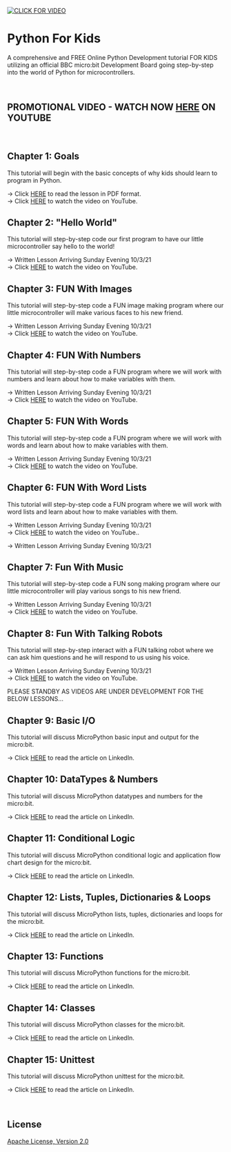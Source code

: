 [![CLICK FOR VIDEO](https://raw.githubusercontent.com/mytechnotalent/Python-For-Kids/master/Python%20For%20Kids.jpg)](https://www.youtube.com/watch?v=b4V13Lvk_jM)

# Python For Kids
A comprehensive and FREE Online Python Development tutorial FOR KIDS utilizing an official BBC micro:bit Development Board going step-by-step into the world of Python for microcontrollers.

<br> 

## PROMOTIONAL VIDEO - WATCH NOW [HERE](https://www.youtube.com/watch?v=b4V13Lvk_jM) ON YOUTUBE

<br>

## Chapter 1: Goals
This tutorial will begin with the basic concepts of why kids should learn to program in Python.

-> Click [HERE](https://github.com/mytechnotalent/Python-For-Kids/blob/main/Python_For_Kids_1r2.pdf) to read the lesson in PDF format. <br>
-> Click [HERE](https://youtu.be/eAkOAuHkroI) to watch the video on YouTube.

## Chapter 2: "Hello World"
This tutorial will step-by-step code our first program to have our little microcontroller say hello to the world!

-> Written Lesson Arriving Sunday Evening 10/3/21 <br>
-> Click [HERE](https://youtu.be/QnlBMgSZUzU) to watch the video on YouTube.

## Chapter 3: FUN With Images
This tutorial will step-by-step code a FUN image making program where our little microcontroller will make various faces to his new friend.

-> Written Lesson Arriving Sunday Evening 10/3/21 <br>
-> Click [HERE](https://youtu.be/L6-R7LRj5ik) to watch the video on YouTube.

## Chapter 4: FUN With Numbers
This tutorial will step-by-step code a FUN program where we will work with numbers and learn about how to make variables with them. 

-> Written Lesson Arriving Sunday Evening 10/3/21 <br>
-> Click [HERE](https://youtu.be/uSRpjvSyhC8) to watch the video on YouTube.

## Chapter 5: FUN With Words
This tutorial will step-by-step code a FUN program where we will work with words and learn about how to make variables with them. 

-> Written Lesson Arriving Sunday Evening 10/3/21 <br>
-> Click [HERE](https://youtu.be/cMrzeprc3j4) to watch the video on YouTube.

## Chapter 6: FUN With Word Lists
This tutorial will step-by-step code a FUN program where we will work with word lists and learn about how to make variables with them. 

-> Written Lesson Arriving Sunday Evening 10/3/21 <br>
-> Click [HERE](https://youtu.be/2cYZt0imQBk) to watch the video on YouTube..

-> Written Lesson Arriving Sunday Evening 10/3/21 <br>
## Chapter 7: Fun With Music
This tutorial will step-by-step code a FUN song making program where our little microcontroller will play various songs to his new friend. 

-> Written Lesson Arriving Sunday Evening 10/3/21 <br>
-> Click [HERE](https://youtu.be/JMXXGRnR7fo) to watch the video on YouTube.

## Chapter 8: Fun With Talking Robots
This tutorial will step-by-step interact with a FUN talking robot where we can ask him questions and he will respond to us using his voice. 

-> Written Lesson Arriving Sunday Evening 10/3/21 <br>
-> Click [HERE](https://youtu.be/lBEWy5M4fuI) to watch the video on YouTube.

PLEASE STANDBY AS VIDEOS ARE UNDER DEVELOPMENT FOR THE BELOW LESSONS...

## Chapter 9: Basic I/O
This tutorial will discuss MicroPython basic input and output for the micro:bit.

-> Click [HERE](https://www.linkedin.com/pulse/micropython-microbit-part-1-basic-io-kevin-thomas/) to read the article on LinkedIn.

## Chapter 10: DataTypes & Numbers
This tutorial will discuss MicroPython datatypes and numbers for the micro:bit.

-> Click [HERE](https://www.linkedin.com/pulse/micropython-microbit-part-2-datatypes-numbers-kevin-thomas/) to read the article on LinkedIn.

## Chapter 11: Conditional Logic
This tutorial will discuss MicroPython conditional logic and application flow chart design for the micro:bit.

-> Click [HERE](https://www.linkedin.com/pulse/lesson-3-micropython-microbit-part-conditional-logic-kevin-thomas/) to read the article on LinkedIn.

## Chapter 12: Lists, Tuples, Dictionaries & Loops
This tutorial will discuss MicroPython lists, tuples, dictionaries and loops for the micro:bit.

-> Click [HERE](https://www.linkedin.com/pulse/micropython-microbit-part-4-lists-dictionaries-loops-kevin-thomas/) to read the article on LinkedIn.

## Chapter 13: Functions
This tutorial will discuss MicroPython functions for the micro:bit.

-> Click [HERE](https://www.linkedin.com/pulse/micropython-microbit-part-5-lists-tuples-dictionaries-kevin-thomas/) to read the article on LinkedIn.

## Chapter 14: Classes
This tutorial will discuss MicroPython classes for the micro:bit.

-> Click [HERE](https://www.linkedin.com/pulse/micropython-microbit-part-6-classes-kevin-thomas/) to read the article on LinkedIn.

## Chapter 15: Unittest
This tutorial will discuss MicroPython unittest for the micro:bit.

-> Click [HERE](https://www.linkedin.com/pulse/micropython-microbit-part-7-unittest-kevin-thomas-1e/) to read the article on LinkedIn.

<br>

## License
[Apache License, Version 2.0](https://www.apache.org/licenses/LICENSE-2.0)
